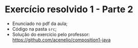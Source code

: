# Exercício resolvido 1 - Parte 2

- Enunciado no pdf da aula;
- Código na pasta `src`;
- Solução do exercício pelo professor: https://github.com/acenelio/composition1-java
